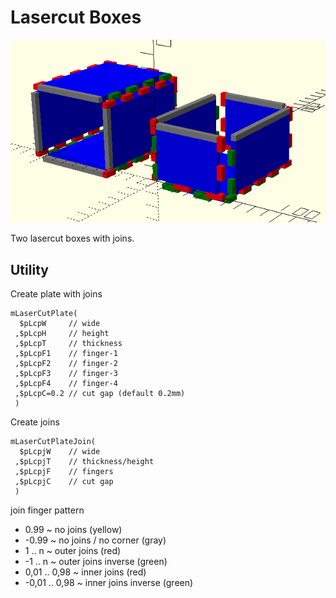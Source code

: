 # Lasercut Boxes

![](lasercut-boxes.png)

Two lasercut boxes with joins.

## Utility

Create plate with joins 

```
mLaserCutPlate(
  $pLcpW     // wide
 ,$pLcpH     // height
 ,$pLcpT     // thickness
 ,$pLcpF1    // finger-1
 ,$pLcpF2    // finger-2
 ,$pLcpF3    // finger-3
 ,$pLcpF4    // finger-4
 ,$pLcpC=0.2 // cut gap (default 0.2mm)
 )
```

Create joins 

```
mLaserCutPlateJoin(
  $pLcpjW    // wide
 ,$pLcpjT    // thickness/height
 ,$pLcpjF    // fingers
 ,$pLcpjC    // cut gap
 )
```
join finger pattern 
* 0.99 ~ no joins (yellow)
* -0.99 ~ no joins / no corner (gray)
* 1 .. n ~ outer joins (red)
* -1 .. n ~ outer joins inverse (green)
* 0,01 .. 0,98 ~ inner joins (red)
* -0,01 .. 0,98 ~ inner joins inverse (green)
